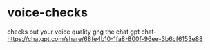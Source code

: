 # voice-checks
checks out your voice quality gng
the chat gpt chat- https://chatgpt.com/share/68fe4b10-1fa8-800f-96ee-3b6cf6153e88
